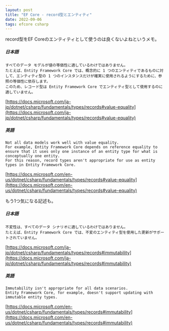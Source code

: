 ```yaml
---
layout: post
title: "EF Core - record型とエンティティ"
date: 2022-09-06
tags: efcore csharp
---
```


record型をEF Coreのエンティティとして使うのは良くないよねというメモ。

##### 日本語
```
すべてのデータ モデルが値の等価性に適しているわけではありません。
たとえば、Entity Framework Core では、概念的に 1 つのエンティティであるものに対して、エンティティ型の 1 つのインスタンスだけが確実に使用されるようにするために、参照の等価性に依存します。
このため、レコード型は Entity Framework Core でエンティティ型として使用するのに適していません。
```

[https://docs.microsoft.com/ja-jp/dotnet/csharp/fundamentals/types/records#value-equality](https://docs.microsoft.com/ja-jp/dotnet/csharp/fundamentals/types/records#value-equality)

##### 英語
```
Not all data models work well with value equality.
For example, Entity Framework Core depends on reference equality to ensure that it uses only one instance of an entity type for what is conceptually one entity.
For this reason, record types aren't appropriate for use as entity types in Entity Framework Core.
```

[https://docs.microsoft.com/en-us/dotnet/csharp/fundamentals/types/records#value-equality](https://docs.microsoft.com/en-us/dotnet/csharp/fundamentals/types/records#value-equality)


もう1つ気になる記述も。

##### 日本語
```
不変性は、すべてのデータ シナリオに適しているわけではありません。
たとえば、Entity Framework Core では、不変のエンティティ型を使用した更新がサポートされていません。
```
[https://docs.microsoft.com/ja-jp/dotnet/csharp/fundamentals/types/records#immutability](https://docs.microsoft.com/ja-jp/dotnet/csharp/fundamentals/types/records#immutability)


##### 英語
```
Immutability isn't appropriate for all data scenarios.
Entity Framework Core, for example, doesn't support updating with immutable entity types.
```

[https://docs.microsoft.com/en-us/dotnet/csharp/fundamentals/types/records#immutability](https://docs.microsoft.com/en-us/dotnet/csharp/fundamentals/types/records#immutability)
